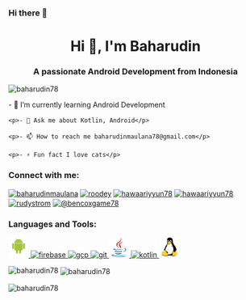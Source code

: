 ### Hi there 👋

<h1 align="center">Hi 👋, I'm Baharudin</h1>
<h3 align="center">A passionate Android Development from Indonesia</h3>

<p align="left"> <img src="https://komarev.com/ghpvc/?username=baharudin78&label=Profile%20views&color=0e75b6&style=flat" alt="baharudin78" /> </p>

<p align="left">
    <p >- 🌱 I’m currently learning Android Development </p>

    <p>- 💬 Ask me about Kotlin, Android</p>

    <p>- 📫 How to reach me baharudinmaulana78@gmail.com</p>

    <p>- ⚡ Fun fact I love cats</p>

</p>


<h3 align="left">Connect with me:</h3>
<p align="left">
<a href="https://linkedin.com/in/baharudinmaulana" target="blank"><img align="center" src="https://raw.githubusercontent.com/rahuldkjain/github-profile-readme-generator/master/src/images/icons/Social/linked-in-alt.svg" alt="baharudinmaulana" height="30" width="40" /></a>
<a href="https://stackoverflow.com/users/roodey" target="blank"><img align="center" src="https://raw.githubusercontent.com/rahuldkjain/github-profile-readme-generator/master/src/images/icons/Social/stack-overflow.svg" alt="roodey" height="30" width="40" /></a>
<a href="https://fb.com/hawaariyyun78" target="blank"><img align="center" src="https://raw.githubusercontent.com/rahuldkjain/github-profile-readme-generator/master/src/images/icons/Social/facebook.svg" alt="hawaariyyun78" height="30" width="40" /></a>
<a href="https://instagram.com/hawaariyyun78" target="blank"><img align="center" src="https://raw.githubusercontent.com/rahuldkjain/github-profile-readme-generator/master/src/images/icons/Social/instagram.svg" alt="hawaariyyun78" height="30" width="40" /></a>
<a href="https://www.youtube.com/c/rudystrom" target="blank"><img align="center" src="https://raw.githubusercontent.com/rahuldkjain/github-profile-readme-generator/master/src/images/icons/Social/youtube.svg" alt="rudystrom" height="30" width="40" /></a>
<a href="https://www.hackerrank.com/@bencoxgame78" target="blank"><img align="center" src="https://raw.githubusercontent.com/rahuldkjain/github-profile-readme-generator/master/src/images/icons/Social/hackerrank.svg" alt="@bencoxgame78" height="30" width="40" /></a>
</p>

<h3 align="left">Languages and Tools:</h3>
<p align="left"> <a href="https://developer.android.com" target="_blank" rel="noreferrer"> <img src="https://raw.githubusercontent.com/devicons/devicon/master/icons/android/android-original-wordmark.svg" alt="android" width="40" height="40"/> </a> <a href="https://firebase.google.com/" target="_blank" rel="noreferrer"> <img src="https://www.vectorlogo.zone/logos/firebase/firebase-icon.svg" alt="firebase" width="40" height="40"/> </a> <a href="https://cloud.google.com" target="_blank" rel="noreferrer"> <img src="https://www.vectorlogo.zone/logos/google_cloud/google_cloud-icon.svg" alt="gcp" width="40" height="40"/> </a> <a href="https://git-scm.com/" target="_blank" rel="noreferrer"> <img src="https://www.vectorlogo.zone/logos/git-scm/git-scm-icon.svg" alt="git" width="40" height="40"/> </a> <a href="https://www.java.com" target="_blank" rel="noreferrer"> <img src="https://raw.githubusercontent.com/devicons/devicon/master/icons/java/java-original.svg" alt="java" width="40" height="40"/> </a> <a href="https://kotlinlang.org" target="_blank" rel="noreferrer"> <img src="https://www.vectorlogo.zone/logos/kotlinlang/kotlinlang-icon.svg" alt="kotlin" width="40" height="40"/> </a> <a href="https://www.linux.org/" target="_blank" rel="noreferrer"> <img src="https://raw.githubusercontent.com/devicons/devicon/master/icons/linux/linux-original.svg" alt="linux" width="40" height="40"/> </a> </p>

<p><img align="left" src="https://github-readme-stats.vercel.app/api/top-langs?username=baharudin78&show_icons=true&locale=en&layout=compact" alt="baharudin78" /></p>

<p>&nbsp;<img align="center" src="https://github-readme-stats.vercel.app/api?username=baharudin78&show_icons=true&locale=en" alt="baharudin78" /></p>

<p><img align="center" src="https://github-readme-streak-stats.herokuapp.com/?user=baharudin78&" alt="baharudin78" /></p>
